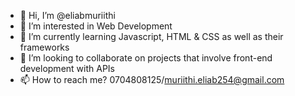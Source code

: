 - 👋 Hi, I’m @eliabmuriithi
- 👀 I’m interested in Web Development
- 🌱 I’m currently learning Javascript, HTML & CSS as well as their frameworks
- 💞️ I’m looking to collaborate on projects that involve front-end development with APIs
- 📫 How to reach me? 0704808125/muriithi.eliab254@gmail.com

<!---
eliabmuriithi/eliabmuriithi is a ✨ special ✨ repository because its `README.md` (this file) appears on your GitHub profile.
You can click the Preview link to take a look at your changes.
--->
